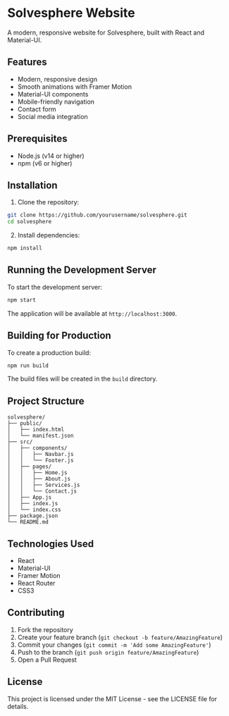 # Solvesphere Website

A modern, responsive website for Solvesphere, built with React and Material-UI.

## Features

- Modern, responsive design
- Smooth animations with Framer Motion
- Material-UI components
- Mobile-friendly navigation
- Contact form
- Social media integration

## Prerequisites

- Node.js (v14 or higher)
- npm (v6 or higher)

## Installation

1. Clone the repository:
```bash
git clone https://github.com/yourusername/solvesphere.git
cd solvesphere
```

2. Install dependencies:
```bash
npm install
```

## Running the Development Server

To start the development server:

```bash
npm start
```

The application will be available at `http://localhost:3000`.

## Building for Production

To create a production build:

```bash
npm run build
```

The build files will be created in the `build` directory.

## Project Structure

```
solvesphere/
├── public/
│   ├── index.html
│   └── manifest.json
├── src/
│   ├── components/
│   │   ├── Navbar.js
│   │   └── Footer.js
│   ├── pages/
│   │   ├── Home.js
│   │   ├── About.js
│   │   ├── Services.js
│   │   └── Contact.js
│   ├── App.js
│   ├── index.js
│   └── index.css
├── package.json
└── README.md
```

## Technologies Used

- React
- Material-UI
- Framer Motion
- React Router
- CSS3

## Contributing

1. Fork the repository
2. Create your feature branch (`git checkout -b feature/AmazingFeature`)
3. Commit your changes (`git commit -m 'Add some AmazingFeature'`)
4. Push to the branch (`git push origin feature/AmazingFeature`)
5. Open a Pull Request

## License

This project is licensed under the MIT License - see the LICENSE file for details. 